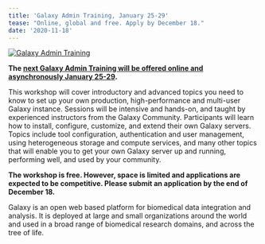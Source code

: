 ```yaml
---
title: 'Galaxy Admin Training, January 25-29'
tease: "Online, global and free. Apply by December 18."
date: '2020-11-18'
---
```


<a href="/src/events/2021-01-admin-training/index.md">
<img class="img-fluid float-right" style="max-width: 20rem;" src="/images/galaxy-logos/admin-training-logo.jpg" alt="Galaxy Admin Training" /></a>

**The [next Galaxy Admin Training will be offered online and asynchronously January 25-29](/src/events/2021-01-admin-training/index.md).**

This workshop will cover introductory and advanced topics you need to know to set up your own production, high-performance and multi-user Galaxy instance. Sessions will be intensive and hands-on, and taught by experienced instructors from the Galaxy Community. Participants will learn how to install, configure, customize, and extend their own Galaxy servers. Topics include tool configuration, authentication and user management, using heterogeneous storage and compute services, and many other topics that will enable you to get your own Galaxy server up and running, performing well, and used by your community.

**The workshop is free. However, space is limited and applications are expected to be competitive. Please submit an application by the end of December 18.**

Galaxy is an open web based platform for biomedical data integration and analysis. It is deployed at large and small organizations around the world and used in a broad range of biomedical research domains, and across the tree of life.


